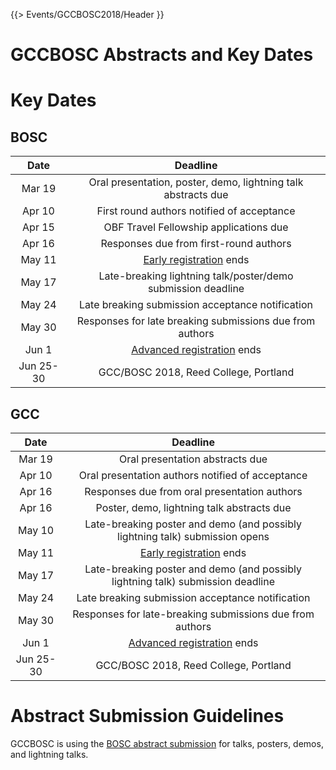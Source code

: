 {{> Events/GCCBOSC2018/Header }}

# GCCBOSC Abstracts and Key Dates

# Key Dates

## BOSC

| Date| Deadline |
| :----: | :----: |
| Mar 19 | Oral presentation, poster, demo, lightning talk abstracts due |
| Apr 10 | First round authors notified of acceptance |
| Apr 15 | OBF Travel Fellowship applications due |
| Apr 16 | Responses due from first-round authors |
| May 11 | [Early registration](/src/events/gccbosc2018/register/index.md) ends |
| May 17 | Late-breaking lightning talk/poster/demo submission deadline |
| May 24 | Late breaking submission acceptance notification |
| May 30 | Responses for late breaking submissions due from authors |
| Jun 1 | [Advanced registration](/src/events/gccbosc2018/register/index.md) ends |
| Jun 25-30 | GCC/BOSC 2018, Reed College, Portland |

## GCC

| Date | Deadline |
| :----: | :----: |
| Mar 19 | Oral presentation abstracts due |
| Apr 10 | Oral presentation authors notified of acceptance |
| Apr 16 | Responses due from oral presentation authors |
| Apr 16 | Poster, demo, lightning talk abstracts due |
| May 10 | Late-breaking poster and demo (and possibly lightning talk) submission opens |
| May 11 | [Early registration](/src/events/gccbosc2018/register/index.md) ends |
| May 17 | Late-breaking poster and demo (and possibly lightning talk) submission deadline |
| May 24 | Late breaking submission acceptance notification |
| May 30 | Responses for late-breaking submissions due from authors |
| Jun 1 | [Advanced registration](/src/events/gccbosc2018/register/index.md) ends |
| Jun 25-30 | GCC/BOSC 2018, Reed College, Portland |

# Abstract Submission Guidelines

GCCBOSC is using the [BOSC abstract submission](https://www.open-bio.org/wiki/BOSC_Abstract_Submission) for talks, posters, demos, and lightning talks.

